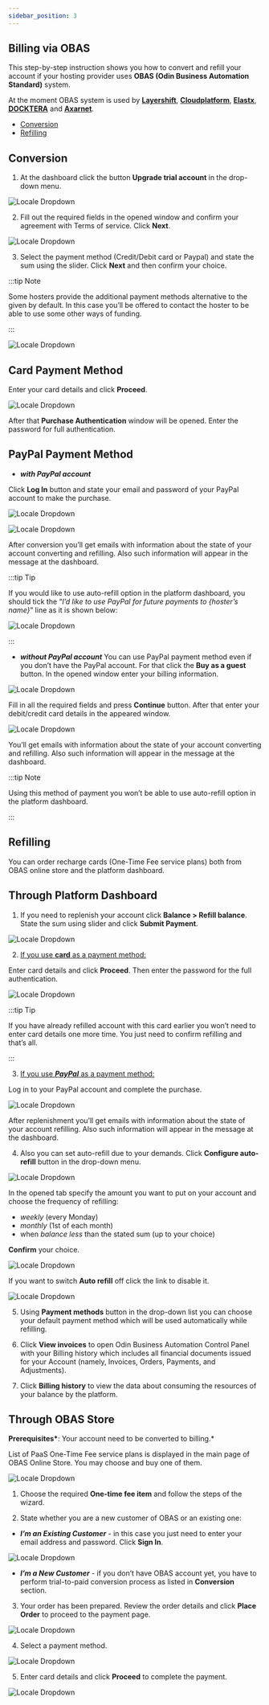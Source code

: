 ```yaml
---
sidebar_position: 3
---
```


## Billing via OBAS

This step-by-step instruction shows you how to convert and refill your account if your hosting provider uses **OBAS (Odin Business Automation Standard)** system.

At the moment OBAS system is used by **[Layershift](https://cloudmydc.com/)**, **[Cloudplatform](https://cloudmydc.com/)**, **[Elastx](https://cloudmydc.com/)**, **[DOCKTERA](https://cloudmydc.com/)** and **[Axarnet](https://cloudmydc.com/)**.

- [Conversion](https://cloudmydc.com/)
- [Refilling](https://cloudmydc.com/)

## Conversion

1. At the dashboard click the button **Upgrade trial account** in the drop-down menu.

<div style={{
    display:'flex',
    justifyContent: 'center',
    margin: '0 0 1rem 0'
}}>

![Locale Dropdown](./img/OBASBillingSystem/01-upgrade-trial-account-button.png)

</div>

2. Fill out the required fields in the opened window and confirm your agreement with Terms of service. Click **Next**.

<div style={{
    display:'flex',
    justifyContent: 'center',
    margin: '0 0 1rem 0'
}}>

![Locale Dropdown](./img/OBASBillingSystem/02-obas-trial-to-paid-conversion.png)

</div>

3. Select the payment method (Credit/Debit card or Paypal) and state the sum using the slider. Click **Next** and then confirm your choice.

:::tip Note

Some hosters provide the additional payment methods alternative to the given by default. In this case you’ll be offered to contact the hoster to be able to use some other ways of funding.

:::

<div style={{
    display:'flex',
    justifyContent: 'center',
    margin: '0 0 1rem 0'
}}>

![Locale Dropdown](./img/OBASBillingSystem/03-obas-first-refill.png)

</div>

## Card Payment Method

Enter your card details and click **Proceed**.

<div style={{
    display:'flex',
    justifyContent: 'center',
    margin: '0 0 1rem 0'
}}>

![Locale Dropdown](./img/OBASBillingSystem/04-enter-card-derails.png)

</div>

After that **Purchase Authentication** window will be opened. Enter the password for full authentication.

## PayPal Payment Method

- **_with PayPal account_**

Click **Log In** button and state your email and password of your PayPal account to make the purchase.

<div style={{
    display:'flex',
    justifyContent: 'center',
    margin: '0 0 1rem 0'
}}>

![Locale Dropdown](./img/OBASBillingSystem/05-log-in-obas-account.png)

</div>

<div style={{
    display:'flex',
    justifyContent: 'center',
    margin: '0 0 1rem 0'
}}>

![Locale Dropdown](./img/OBASBillingSystem/06-obas-account-credentials.png)

</div>

After conversion you’ll get emails with information about the state of your account converting and refilling. Also such information will appear in the message at the dashboard.

:::tip Tip

If you would like to use auto-refill option in the platform dashboard, you should tick the “_I’d like to use PayPal for future payments to {hoster’s name}_” line as it is shown below:

<div style={{
    display:'flex',
    justifyContent: 'center',
    margin: '0 0 1rem 0'
}}>

![Locale Dropdown](./img/OBASBillingSystem/07-paypal-auto-refill.png)

</div>

:::

- **_without PayPal account_**
  You can use PayPal payment method even if you don’t have the PayPal account. For that click the **Buy as a guest** button. In the opened window enter your billing information.

<div style={{
    display:'flex',
    justifyContent: 'center',
    margin: '0 0 1rem 0'
}}>

![Locale Dropdown](./img/OBASBillingSystem/08-paypal-refill-as-guest.png)

</div>

Fill in all the required fields and press **Continue** button. After that enter your debit/credit card details in the appeared window.

<div style={{
    display:'flex',
    justifyContent: 'center',
    margin: '0 0 1rem 0'
}}>

![Locale Dropdown](./img/OBASBillingSystem/09-paypal-card-details.png)

</div>

You’ll get emails with information about the state of your account converting and refilling. Also such information will appear in the message at the dashboard.

:::tip Note

Using this method of payment you won’t be able to use auto-refill option in the platform dashboard.

:::

## Refilling

You can order recharge cards (One-Time Fee service plans) both from OBAS online store and the platform dashboard.

## Through Platform Dashboard

1. If you need to replenish your account click **Balance > Refill balance**. State the sum using slider and click **Submit Payment**.

<div style={{
    display:'flex',
    justifyContent: 'center',
    margin: '0 0 1rem 0'
}}>

![Locale Dropdown](./img/OBASBillingSystem/10-refill-ballance.png)

</div>

2. <u>If you use <b>card</b> as a payment method:</u>

Enter card details and click <b>Proceed</b>. Then enter the password for the full authentication.

<div style={{
    display:'flex',
    justifyContent: 'center',
    margin: '0 0 1rem 0'
}}>

![Locale Dropdown](./img/OBASBillingSystem/11-refill-with-card.png)

</div>

:::tip Tip

If you have already refilled account with this card earlier you won’t need to enter card details one more time. You just need to confirm refilling and that’s all.

:::

3. <u>If you use <b><i>PayPal</i></b> as a payment method:</u>

Log in to your PayPal account and complete the purchase.

<div style={{
    display:'flex',
    justifyContent: 'center',
    margin: '0 0 1rem 0'
}}>

![Locale Dropdown](./img/OBASBillingSystem/12-refill-with-paypal.png)

</div>

After replenishment you’ll get emails with information about the state of your account refilling. Also such information will appear in the message at the dashboard.

4. Also you can set auto-refill due to your demands. Click **Configure auto-refill** button in the drop-down menu.

<div style={{
    display:'flex',
    justifyContent: 'center',
    margin: '0 0 1rem 0'
}}>

![Locale Dropdown](./img/OBASBillingSystem/13-configure-auto-refill-button.png)

</div>

In the opened tab specify the amount you want to put on your account and choose the frequency of refilling:

- _weekly_ (every Monday)
- _monthly_ (1st of each month)
- when _balance less_ than the stated sum (up to your choice)

**Confirm** your choice.

<div style={{
    display:'flex',
    justifyContent: 'center',
    margin: '0 0 1rem 0'
}}>

![Locale Dropdown](./img/OBASBillingSystem/14-obas-auto-refill.png)

</div>

If you want to switch **Auto refill** off click the link to disable it.

<div style={{
    display:'flex',
    justifyContent: 'center',
    margin: '0 0 1rem 0'
}}>

![Locale Dropdown](./img/OBASBillingSystem/15-obas-disable-auto-refill.png)

</div>

5. Using **Payment methods** button in the drop-down list you can choose your default payment method which will be used automatically while refilling.

6. Click **View invoices** to open Odin Business Automation Control Panel with your Billing history which includes all financial documents issued for your Account (namely, Invoices, Orders, Payments, and Adjustments).

7. Click **Billing history** to view the data about consuming the resources of your balance by the platform.

## Through OBAS Store

**Prerequisites\***: Your account need to be converted to billing.\*

List of PaaS One-Time Fee service plans is displayed in the main page of OBAS Online Store. You may choose and buy one of them.

<div style={{
    display:'flex',
    justifyContent: 'center',
    margin: '0 0 1rem 0'
}}>

![Locale Dropdown](./img/OBASBillingSystem/16-paas-service-plans-in-obas.png)

</div>

1. Choose the required **One-time fee item** and follow the steps of the wizard.

2. State whether you are a new customer of OBAS or an existing one:

- **_I’m an Existing Customer_** - in this case you just need to enter your email address and password. Click **Sign In**.

<div style={{
    display:'flex',
    justifyContent: 'center',
    margin: '0 0 1rem 0'
}}>

![Locale Dropdown](./img/OBASBillingSystem/17-obas-existing-customer.png)

</div>

- **_I’m a New Customer_** - if you don’t have OBAS account yet, you have to perform trial-to-paid conversion process as listed in **Conversion** section.

3. Your order has been prepared. Review the order details and click **Place Order** to proceed to the payment page.

<div style={{
    display:'flex',
    justifyContent: 'center',
    margin: '0 0 1rem 0'
}}>

![Locale Dropdown](./img/OBASBillingSystem/18-obas-review-and-place-order.png)

</div>

4. Select a payment method.

<div style={{
    display:'flex',
    justifyContent: 'center',
    margin: '0 0 1rem 0'
}}>

![Locale Dropdown](./img/OBASBillingSystem/19-obas-payment-method.png)

</div>

5. Enter card details and click **Proceed** to complete the payment.

<div style={{
    display:'flex',
    justifyContent: 'center',
    margin: '0 0 1rem 0'
}}>

![Locale Dropdown](./img/OBASBillingSystem/20-obas-card-details.png)

</div>
